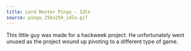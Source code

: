 ```yaml
---
title: Lord Master Pingu - Idle
source: pingu_256x256_idle.gif
---
```


This little guy was made for a hackweek project. He unfortunately went unused as the project wound up pivoting to a different type of game.